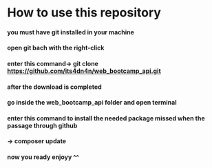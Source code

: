 # How to use this repository 
#### you must have git installed in your machine 
#### open git bach with the right-click 
#### enter this command-> git clone https://github.com/its4dn4n/web_bootcamp_api.git
#### after the download is completed 
#### go inside the web_bootcamp_api folder and open terminal 
#### enter this command to install the needed package missed when the passage through github 
#### -> composer update 
#### now you ready enjoyy ^^

